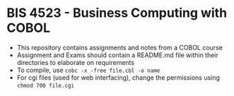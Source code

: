 # BIS 4523 - Business Computing with COBOL

- This repository contains assignments and notes from a COBOL course
- Assignment and Exams should contain a README.md file within their directories to elaborate on requirements
- To compile, use ``cobc -x -free file.cbl -o name``
- For cgi files (used for web interfacing), change the permissions using ``chmod 700 file.cgi``
